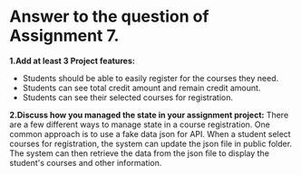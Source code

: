 # Answer to the question of Assignment 7.


**1.Add at least 3 Project features:**
 - Students should be able to easily register for the courses they need.
 - Students can see total credit amount and remain credit amount.
 - Students can see their selected courses for registration.

**2.Discuss how you managed the state in your assignment project:**
    There are a few different ways to manage state in a course registration. One common approach is to use a fake data json for API. When a student select courses for registration, the system can update the json file in public folder. The system can then retrieve the data from the json file to display the student's courses and other information.

